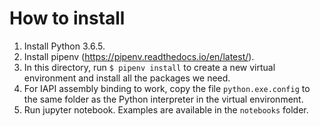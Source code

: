 How to install
==============

1. Install Python 3.6.5.
2. Install pipenv (https://pipenv.readthedocs.io/en/latest/).
3. In this directory, run `$ pipenv install` to create a new virtual environment and install all the packages we need.
4. For IAPI assembly binding to work, copy the file `python.exe.config` to the same folder as the Python interpreter in the virtual environment.
5. Run jupyter notebook. Examples are available in the `notebooks` folder.